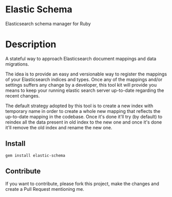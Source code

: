 # Elastic Schema

Elasticsearch schema manager for Ruby

# Description

A stateful way to approach Elasticsearch document mappings and data migrations.

The idea is to provide an easy and versionable way to register the mappings of your Elasticsearch indices and types.
Once any of the mappings and/or settings suffers any change by a developer, this tool kit will provide you means to keep your running elastic search server up-to-date regarding the recent changes.

The default strategy adopted by this tool is to create a new index with temporary name in order to create a whole new mapping that reflects the up-to-date mapping in the codebase. Once it's done it'll try (by default) to reindex all the data present in old index to the new one and once it's done it'll remove the old index and rename the new one.

## Install

    gem install elastic-schema

## Contribute

If you want to contribute, please fork this project, make the changes and create a Pull Request mentioning me.
